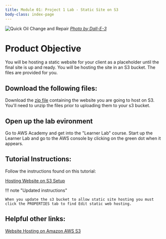 ```yaml
---
title: Module 01: Project 1 Lab - Static Site on S3
body-class: index-page
---
```


![Quick Oil Change and Repair]({{URLROOT}}/shared/img/quick-logo.jpg)
*[Photo by Dall-E-3](https://openai.com/dall-e-3)*

# Product Objective

You will be hosting a static website for your client as a placeholder until the final site is up and ready. You will be hosting the site in an S3 bucket. The files are provided for you.

## Download the following files:

Download the [zip file](./quick-oil-s3-static-site.zip) containing the website you are going to host on S3. You'll need to unzip the files prior to uploading them to your s3 bucket.

## Open up the lab evironment

Go to AWS Academy and get into the "Learner Lab" course. Start up the Learner Lab and go to the AWS console by clicking on the green dot when it appears.


## Tutorial Instructions:

Follow the instructions found on this tutorial:

[Hosting Website on S3 Setup](https://docs.aws.amazon.com/AmazonS3/latest/userguide/HostingWebsiteOnS3Setup.html)

!!! note "Updated instructions"

    When you update the s3 bucket to allow static site hosting you must click the PROPERTIES tab to find Edit static web hosting.


## Helpful other links:

[Website Hosting on Amazon AWS S3](https://docs.aws.amazon.com/AmazonS3/latest/userguide/WebsiteHosting.html)

